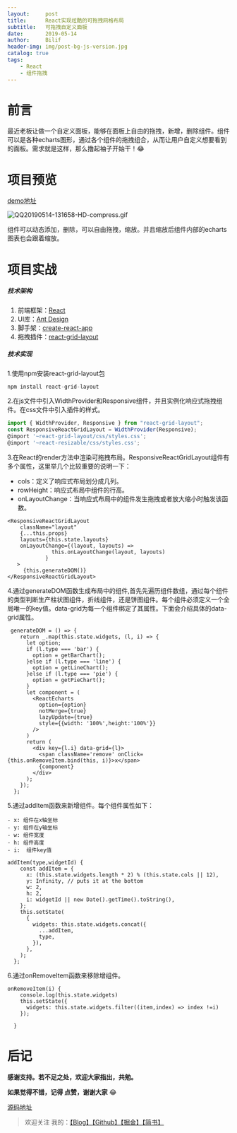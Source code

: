 ```yaml
---
layout:     post
title:      React实现炫酷的可拖拽网格布局
subtitle:   可拖拽自定义面板
date:       2019-05-14
author:     Bilif
header-img: img/post-bg-js-version.jpg
catalog: true
tags:
    - React
    - 组件拖拽
---
```


# 前言
最近老板让做一个自定义面板，能够在面板上自由的拖拽，新增，删除组件。组件可以是各种echarts图形，通过各个组件的拖拽组合，从而让用户自定义想要看到的面板。需求就是这样，那么撸起袖子开始干！😂

# 项目预览
[demo地址](https://bilif.github.io/react-drag-grid/)

![QQ20190514-131658-HD-compress.gif](https://user-gold-cdn.xitu.io/2019/5/14/16ab4e3123933a26?w=599&h=321&f=gif&s=310674)

组件可以动态添加，删除，可以自由拖拽，缩放。并且缩放后组件内部的echarts图表也会跟着缩放。

# 项目实战

##### 技术架构

1. 前端框架：[React](https://react.docschina.org/)
2. UI库：[Ant Design](https://ant.design/index-cn)
3. 脚手架：[create-react-app](https://github.com/facebook/create-react-app)
4. 拖拽插件：[react-grid-layout](https://github.com/STRML/react-grid-layout)

##### 技术实现
1.使用npm安装react-grid-layout包
``` js
npm install react-grid-layout
```

2.在js文件中引入WidthProvider和Responsive组件，并且实例化响应式拖拽组件。在css文件中引入插件的样式。
``` js
import { WidthProvider, Responsive } from "react-grid-layout";
const ResponsiveReactGridLayout = WidthProvider(Responsive);
@import '~react-grid-layout/css/styles.css';
@import '~react-resizable/css/styles.css';
``` 

3.在React的render方法中渲染可拖拽布局。ResponsiveReactGridLayout组件有多个属性，这里举几个比较重要的说明一下：
- cols：定义了响应式布局划分成几列。
- rowHeight：响应式布局中组件的行高。
- onLayoutChange：当响应式布局中的组件发生拖拽或者放大缩小时触发该函数。

```
<ResponsiveReactGridLayout
    className="layout"
    {...this.props}
    layouts={this.state.layouts}
    onLayoutChange={(layout, layouts) =>
              this.onLayoutChange(layout, layouts)
            }
   >
     {this.generateDOM()}
</ResponsiveReactGridLayout>
```

4.通过generateDOM函数生成布局中的组件,首先先遍历组件数组，通过每个组件的类型判断生产柱状图组件，折线组件，还是饼图组件。每个组件必须定义一个全局唯一的key值。data-grid为每一个组件绑定了其属性。下面会介绍具体的data-grid属性。
```
 generateDOM = () => {
    return _.map(this.state.widgets, (l, i) => {
      let option;
      if (l.type === 'bar') {
        option = getBarChart();
      }else if (l.type === 'line') {
        option = getLineChart();
      }else if (l.type === 'pie') {
        option = getPieChart();
      }
      let component = (
        <ReactEcharts
          option={option}
          notMerge={true}
          lazyUpdate={true}
          style={{width: '100%',height:'100%'}}
        />
      )
      return (
        <div key={l.i} data-grid={l}>
          <span className='remove' onClick={this.onRemoveItem.bind(this, i)}>x</span>
          {component}
        </div>
      );
    });
  };
```

5.通过addItem函数来新增组件。每个组件属性如下：

    - x: 组件在x轴坐标
    - y: 组件在y轴坐标
    - w: 组件宽度
    - h: 组件高度
    - i:  组件key值

```
addItem(type,widgetId) {
    const addItem = {
      x: (this.state.widgets.length * 2) % (this.state.cols || 12),
      y: Infinity, // puts it at the bottom
      w: 2,
      h: 2,
      i: widgetId || new Date().getTime().toString(),
    };
    this.setState(
      {
        widgets: this.state.widgets.concat({
          ...addItem,
          type,
        }),
      },
    );
  };
```

6.通过onRemoveItem函数来移除增组件。
```
onRemoveItem(i) {
    console.log(this.state.widgets)
    this.setState({
      widgets: this.state.widgets.filter((item,index) => index !=i)
    });

  }
```

# 后记

**感谢支持。若不足之处，欢迎大家指出，共勉。**

**如果觉得不错，记得 点赞，谢谢大家** 😂

[源码地址](https://github.com/Bilif/react-drag-grid)

> 欢迎关注 我的：[【Blog】](https://bilif.github.io/)[【Github】](https://github.com/Bilif)[【掘金】](https://juejin.im/user/58b5198cac502e00589a6388)[【简书】](https://www.jianshu.com/u/94a557704b3e)



